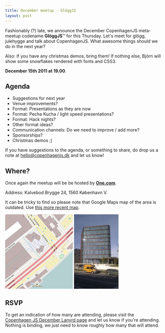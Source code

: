 ```yaml
---
title: December meetup - GlöggJS
layout: post
---
```


Fashionably (?) late, we announce the December CopenhagenJS meta-meetup codename **GlöggJS**™ for this Thursday.
Let's meet for glögg, julehygge and talk about CopenhagenJS. 
What awesome things should we do in the next year? 

Also: If you have any christmas demos, bring them! If nothing else, Björn will show some snowflakes rendered with fonts and CSS3.

**December 15th 2011 at 19.00**.

## Agenda

* Suggestions for next year
* Venue improvements? 
* Format: Presentations as they are now
* Format: Pecha Kucha / light speed presentations? 
* Format: Hack nights?
* Other format ideas? 
* Communication channels: Do we need to improve / add more? 
* Sponsorships?
* Christmas demos ;)

If you have suggestions to the agenda, or something to share, do drop us a note at <hello@copenhagenjs.dk> and let us know!

## Where?

Once again the meetup will be be hosted by **[One.com](http://one.com/)**.

Address: Kalvebod Brygge 24, 1560 København V.

It can be tricky to find so please note that Google Maps map of the area is outdated. Use [this more recent map](http://t.co/FuWrT0zV).

<a href="/images/venues/kb24/map.png"><img alt="Map showing Kalvebod Brygge 24, 1560 København V" src="/images/venues/kb24/map_small.jpg"></a>
<a href="/images/venues/kb24/kb24.jpg"><img alt="Photo of Kalvebod Brygge 24, 1560 København V" src="/images/venues/kb24/kb24_small.jpg"></a>

## RSVP

To get an indication of how many are attending, please visit the [Copenhagen JS December Lanyrd page](http://lanyrd.com/2011/cphjs-december/) and let us know if you're attending. Nothing is binding, we just need to know roughly how many that will attend.
